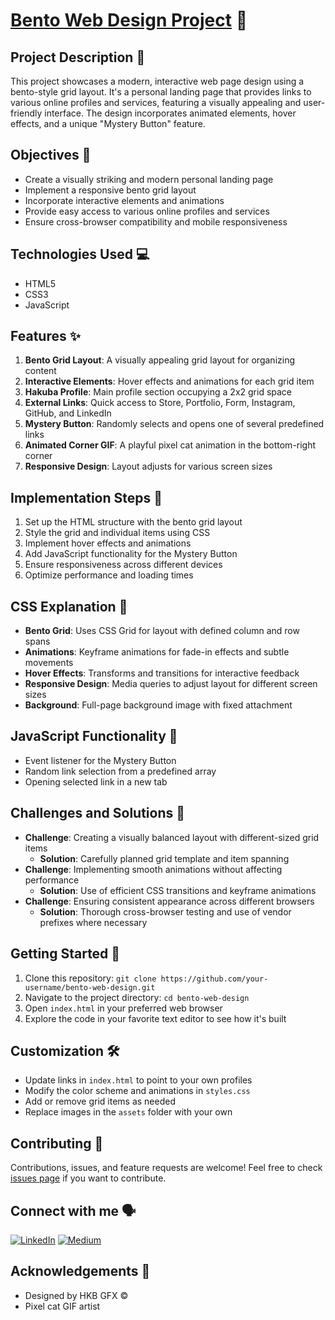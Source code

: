 # [Bento Web Design Project](https://https://bento-hakuba.netlify.app/) 🎨

## Project Description 📝
This project showcases a modern, interactive web page design using a bento-style grid layout. It's a personal landing page that provides links to various online profiles and services, featuring a visually appealing and user-friendly interface. The design incorporates animated elements, hover effects, and a unique "Mystery Button" feature.

## Objectives 🎯
- Create a visually striking and modern personal landing page
- Implement a responsive bento grid layout
- Incorporate interactive elements and animations
- Provide easy access to various online profiles and services
- Ensure cross-browser compatibility and mobile responsiveness

## Technologies Used 💻
- HTML5
- CSS3
- JavaScript

## Features ✨
1. **Bento Grid Layout**: A visually appealing grid layout for organizing content
2. **Interactive Elements**: Hover effects and animations for each grid item
3. **Hakuba Profile**: Main profile section occupying a 2x2 grid space
4. **External Links**: Quick access to Store, Portfolio, Form, Instagram, GitHub, and LinkedIn
5. **Mystery Button**: Randomly selects and opens one of several predefined links
6. **Animated Corner GIF**: A playful pixel cat animation in the bottom-right corner
7. **Responsive Design**: Layout adjusts for various screen sizes

## Implementation Steps 🔨
1. Set up the HTML structure with the bento grid layout
2. Style the grid and individual items using CSS
3. Implement hover effects and animations
4. Add JavaScript functionality for the Mystery Button
5. Ensure responsiveness across different devices
6. Optimize performance and loading times

## CSS Explanation 🎨
- **Bento Grid**: Uses CSS Grid for layout with defined column and row spans
- **Animations**: Keyframe animations for fade-in effects and subtle movements
- **Hover Effects**: Transforms and transitions for interactive feedback
- **Responsive Design**: Media queries to adjust layout for different screen sizes
- **Background**: Full-page background image with fixed attachment

## JavaScript Functionality 🚀
- Event listener for the Mystery Button
- Random link selection from a predefined array
- Opening selected link in a new tab

## Challenges and Solutions 🧗
- **Challenge**: Creating a visually balanced layout with different-sized grid items
  - **Solution**: Carefully planned grid template and item spanning
- **Challenge**: Implementing smooth animations without affecting performance
  - **Solution**: Use of efficient CSS transitions and keyframe animations
- **Challenge**: Ensuring consistent appearance across different browsers
  - **Solution**: Thorough cross-browser testing and use of vendor prefixes where necessary

## Getting Started 🏁
1. Clone this repository: `git clone https://github.com/your-username/bento-web-design.git`
2. Navigate to the project directory: `cd bento-web-design`
3. Open `index.html` in your preferred web browser
4. Explore the code in your favorite text editor to see how it's built

## Customization 🛠️
- Update links in `index.html` to point to your own profiles
- Modify the color scheme and animations in `styles.css`
- Add or remove grid items as needed
- Replace images in the `assets` folder with your own

## Contributing 🤝
Contributions, issues, and feature requests are welcome! Feel free to check [issues page](https://github.com/your-username/bento-web-design/issues) if you want to contribute.

<h2>Connect with me 🗣️</h2>

[![LinkedIn](https://img.shields.io/badge/LinkedIn-0a66c2?style=for-the-badge&logo=linkedin&logoColor=white)](https://linkedin.com/in/seandesilva)
[![Medium](https://img.shields.io/badge/Medium-000000?style=for-the-badge&logo=medium&logoColor=white)](https://medium.com/@hakuba)

## Acknowledgements 🙏
- Designed by HKB GFX ©
- Pixel cat GIF artist
